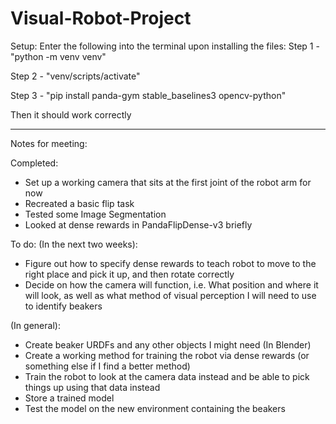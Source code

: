 # Visual-Robot-Project

Setup:
Enter the following into the terminal upon installing the files:
Step 1 - "python -m venv venv"

Step 2 - "venv/scripts/activate"

Step 3 - "pip install panda-gym stable_baselines3 opencv-python"

Then it should work correctly

------------------------------------------------------------------

Notes for meeting:

Completed:
- Set up a working camera that sits at the first joint of the robot arm for now
- Recreated a basic flip task
- Tested some Image Segmentation
- Looked at dense rewards in PandaFlipDense-v3 briefly

To do:
(In the next two weeks):
- Figure out how to specify dense rewards to teach robot to move to the right place and pick it up, and then rotate correctly
- Decide on how the camera will function, i.e. What position and where it will look, as well as what method of visual perception I will need to use to identify beakers

(In general):
- Create beaker URDFs and any other objects I might need (In Blender)
- Create a working method for training the robot via dense rewards (or something else if I find a better method)
- Train the robot to look at the camera data instead and be able to pick things up using that data instead
- Store a trained model
- Test the model on the new environment containing the beakers